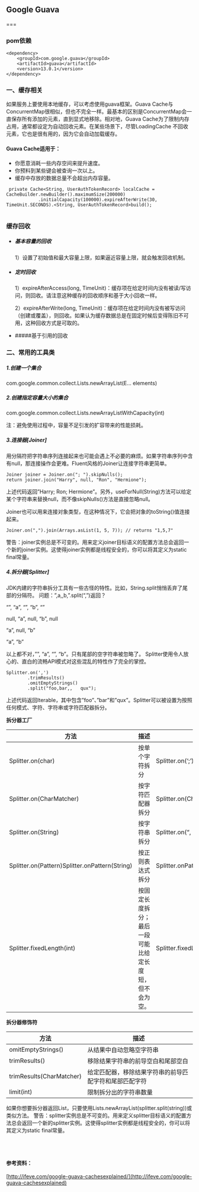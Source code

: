 ## Google Guava

===
### pom依赖

```
<dependency>
  	<groupId>com.google.guava</groupId>
  	<artifactId>guava</artifactId>
  	<version>13.0.1</version>
</dependency>

```

### 一、缓存相关
如果服务上要使用本地缓存，可以考虑使用guava框架。Guava Cache与ConcurrentMap很相似，但也不完全一样。最基本的区别是ConcurrentMap会一直保存所有添加的元素，直到显式地移除。相对地，Guava Cache为了限制内存占用，通常都设定为自动回收元素。在某些场景下，尽管LoadingCache 不回收元素，它也是很有用的，因为它会自动加载缓存。

#### Guava Cache适用于：

* 你愿意消耗一些内存空间来提升速度。
* 你预料到某些键会被查询一次以上。
* 缓存中存放的数据总量不会超出内存容量。

```
 private Cache<String, UserAuthTokenRecord> localCache = CacheBuilder.newBuilder().maximumSize(200000)
            .initialCapacity(100000).expireAfterWrite(30, TimeUnit.SECONDS).<String, UserAuthTokenRecord>build();
            
```

### 缓存回收

* ##### 基本容量的回收

  1）设置了初始值和最大容量上限，如果逼近容量上限，就会触发回收机制。
  
* ##### 定时回收

	1）expireAfterAccess(long, TimeUnit)：缓存项在给定时间内没有被读/写访问，则回收。请注意这种缓存的回收顺序和基于大小回收一样。
	
	2）expireAfterWrite(long, TimeUnit)：缓存项在给定时间内没有被写访问（创建或覆盖），则回收。如果认为缓存数据总是在固定时候后变得陈旧不可用，这种回收方式是可取的。

* #####基于引用的回收

### 二、常用的工具类

##### 1.创建一个集合
com.google.common.collect.Lists.newArrayList(E... elements)

##### 2.创建指定容量大小的集合

com.google.common.collect.Lists.newArrayListWithCapacity(int)

注：避免使用过程中，容量不足引发的扩容带来的性能损耗。

##### 3.连接器[Joiner]

用分隔符把字符串序列连接起来也可能会遇上不必要的麻烦。如果字符串序列中含有null，那连接操作会更难。Fluent风格的Joiner让连接字符串更简单。

```
Joiner joiner = Joiner.on("; ").skipNulls();
return joiner.join("Harry", null, "Ron", "Hermione");
```

上述代码返回”Harry; Ron; Hermione”。另外，useForNull(String)方法可以给定某个字符串来替换null，而不像skipNulls()方法是直接忽略null。

Joiner也可以用来连接对象类型，在这种情况下，它会把对象的toString()值连接起来。

```
Joiner.on(",").join(Arrays.asList(1, 5, 7)); // returns "1,5,7"
```

警告：joiner实例总是不可变的。用来定义joiner目标语义的配置方法总会返回一个新的joiner实例。这使得joiner实例都是线程安全的，你可以将其定义为static final常量。

##### 4.拆分器[Splitter]

JDK内建的字符串拆分工具有一些古怪的特性。比如，String.split悄悄丢弃了尾部的分隔符。 问题：”,a,,b,”.split(“,”)返回？

“”, “a”, “”, “b”, “”

null, “a”, null, “b”, null

“a”, null, “b”

“a”, “b”


以上都不对，””, “a”, “”, “b”。只有尾部的空字符串被忽略了。 Splitter使用令人放心的、直白的流畅API模式对这些混乱的特性作了完全的掌控。

```
Splitter.on(',')
        .trimResults()
        .omitEmptyStrings()
        .split("foo,bar,,   qux");
```

上述代码返回Iterable<String>，其中包含”foo”、”bar”和”qux”。Splitter可以被设置为按照任何模式、字符、字符串或字符匹配器拆分。

**拆分器工厂**

|方法|	描述|	范例|
|--|--|--|
|Splitter.on(char)|	按单个字符拆分|	Splitter.on(‘;’)|
|Splitter.on(CharMatcher)	|按字符匹配器拆分	|Splitter.on(CharMatcher.BREAKING_WHITESPACE)|
|Splitter.on(String)|	按字符串拆分	|Splitter.on(“,   “)|
|Splitter.on(Pattern)Splitter.onPattern(String)|	按正则表达式拆分	|Splitter.onPattern(“\r?\n”)|
|Splitter.fixedLength(int)	|按固定长度拆分；最后一段可能比给定长度短，但不会为空。	|Splitter.fixedLength(3)|

**拆分器修饰符**

|方法|	描述|
|--|--|
|omitEmptyStrings()	|从结果中自动忽略空字符串|
|trimResults()	|移除结果字符串的前导空白和尾部空白|
|trimResults(CharMatcher)|	给定匹配器，移除结果字符串的前导匹配字符和尾部匹配字符|
|limit(int)|	限制拆分出的字符串数量|

如果你想要拆分器返回List，只要使用Lists.newArrayList(splitter.split(string))或类似方法。 警告：splitter实例总是不可变的。用来定义splitter目标语义的配置方法总会返回一个新的splitter实例。这使得splitter实例都是线程安全的，你可以将其定义为static final常量。



<br><br>
#### 参考资料：

[http://ifeve.com/google-guava-cachesexplained/](http://ifeve.com/google-guava-cachesexplained)

